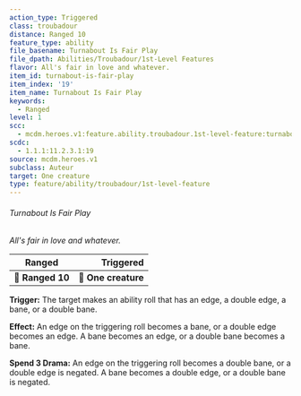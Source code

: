 ```yaml
---
action_type: Triggered
class: troubadour
distance: Ranged 10
feature_type: ability
file_basename: Turnabout Is Fair Play
file_dpath: Abilities/Troubadour/1st-Level Features
flavor: All's fair in love and whatever.
item_id: turnabout-is-fair-play
item_index: '19'
item_name: Turnabout Is Fair Play
keywords:
  - Ranged
level: 1
scc:
  - mcdm.heroes.v1:feature.ability.troubadour.1st-level-feature:turnabout-is-fair-play
scdc:
  - 1.1.1:11.2.3.1:19
source: mcdm.heroes.v1
subclass: Auteur
target: One creature
type: feature/ability/troubadour/1st-level-feature
---
```


###### Turnabout Is Fair Play

*All's fair in love and whatever.*

| **Ranged**       |       **Triggered** |
| ---------------- | ------------------: |
| **📏 Ranged 10** | **🎯 One creature** |

**Trigger:** The target makes an ability roll that has an edge, a double edge, a bane, or a double bane.

**Effect:** An edge on the triggering roll becomes a bane, or a double edge becomes an edge. A bane becomes an edge, or a double bane becomes a bane.

**Spend 3 Drama:** An edge on the triggering roll becomes a double bane, or a double edge is negated. A bane becomes a double edge, or a double bane is negated.
